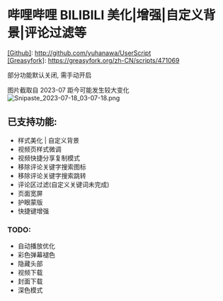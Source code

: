 # 哔哩哔哩 BILIBILI 美化|增强|自定义背景|评论过滤等

[[Github]](https://github.com/yuhanawa/UserScript): http://github.com/yuhanawa/UserScript   
[[Greasyfork]](https://greasyfork.org/zh-CN/scripts/471069): https://greasyfork.org/zh-CN/scripts/471069   
   
部分功能默认关闭, 需手动开启   
   
图片截取自 2023-07 距今可能发生较大变化   
![Snipaste_2023-07-18_03-07-18.png](https://img1.imgtp.com/2023/07/18/j9cpS7Tt.png)

## 已支持功能:

- 样式美化 | 自定义背景
- 视频页样式微调
- 视频快捷分享复制模式
- 移除评论关键字搜索图标
- 移除评论关键字搜索跳转
- 评论区过滤(自定义关键词未完成)
- 页面宽屏
- 护眼蒙版
- 快捷键增强

### TODO:

- 自动播放优化
- 彩色弹幕褪色
- 隐藏头部
- 视频下载
- 封面下载
- 深色模式
